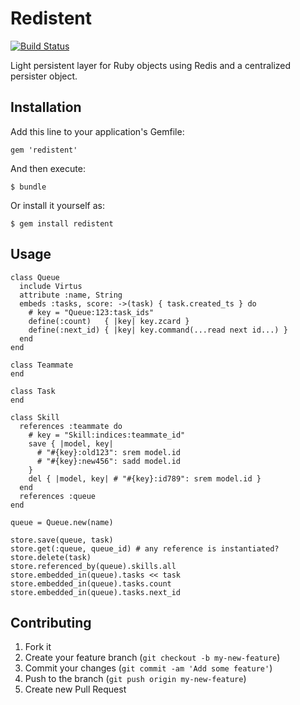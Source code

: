 # Redistent

[![Build Status](https://secure.travis-ci.org/mathieul/redistent.png)](http://travis-ci.org/mathieul/redistent)

Light persistent layer for Ruby objects using Redis and a centralized persister object.

## Installation

Add this line to your application's Gemfile:

    gem 'redistent'

And then execute:

    $ bundle

Or install it yourself as:

    $ gem install redistent

## Usage

    class Queue
      include Virtus
      attribute :name, String
      embeds :tasks, score: ->(task) { task.created_ts } do
        # key = "Queue:123:task_ids"
        define(:count)   { |key| key.zcard }
        define(:next_id) { |key| key.command(...read next id...) }
      end
    end

    class Teammate
    end

    class Task
    end

    class Skill
      references :teammate do
        # key = "Skill:indices:teammate_id"
        save { |model, key|
          # "#{key}:old123": srem model.id
          # "#{key}:new456": sadd model.id
        }
        del { |model, key| # "#{key}:id789": srem model.id }
      end
      references :queue
    end

    queue = Queue.new(name)

    store.save(queue, task)
    store.get(:queue, queue_id) # any reference is instantiated?
    store.delete(task)
    store.referenced_by(queue).skills.all
    store.embedded_in(queue).tasks << task
    store.embedded_in(queue).tasks.count
    store.embedded_in(queue).tasks.next_id

## Contributing

1. Fork it
2. Create your feature branch (`git checkout -b my-new-feature`)
3. Commit your changes (`git commit -am 'Add some feature'`)
4. Push to the branch (`git push origin my-new-feature`)
5. Create new Pull Request
